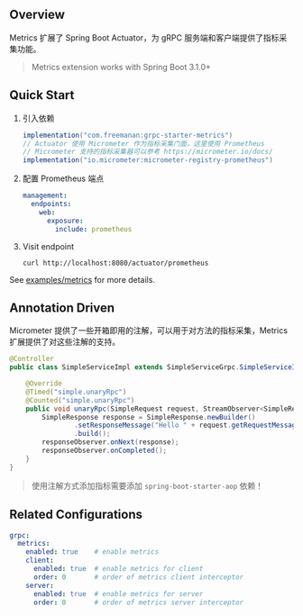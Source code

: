 ## Overview

Metrics 扩展了 Spring Boot Actuator，为 gRPC 服务端和客户端提供了指标采集功能。

> Metrics extension works with Spring Boot 3.1.0+

## Quick Start

1. 引入依赖

    ```groovy
    implementation("com.freemanan:grpc-starter-metrics")
    // Actuator 使用 Micrometer 作为指标采集门面，这里使用 Prometheus
    // Micrometer 支持的指标采集器可以参考 https://micrometer.io/docs/
    implementation("io.micrometer:micrometer-registry-prometheus")
    ```

2. 配置 Prometheus 端点

    ```yaml
    management:
      endpoints:
        web:
          exposure:
            include: prometheus
    ```

3. Visit endpoint

    ```shell
    curl http://localhost:8080/actuator/prometheus
    ```

See [examples/metrics](https://github.com/DanielLiu1123/grpc-starter/tree/main/examples/metrics) for more details.

## Annotation Driven

Micrometer 提供了一些开箱即用的注解，可以用于对方法的指标采集，Metrics 扩展提供了对这些注解的支持。

```java
@Controller
public class SimpleServiceImpl extends SimpleServiceGrpc.SimpleServiceImplBase {

    @Override
    @Timed("simple.unaryRpc")
    @Counted("simple.unaryRpc")
    public void unaryRpc(SimpleRequest request, StreamObserver<SimpleResponse> responseObserver) {
        SimpleResponse response = SimpleResponse.newBuilder()
                .setResponseMessage("Hello " + request.getRequestMessage())
                .build();
        responseObserver.onNext(response);
        responseObserver.onCompleted();
    }
}
```

> 使用注解方式添加指标需要添加 `spring-boot-starter-aop` 依赖！

## Related Configurations

```yaml
grpc:
  metrics:
    enabled: true    # enable metrics
    client:
      enabled: true  # enable metrics for client
      order: 0       # order of metrics client interceptor
    server:
      enabled: true  # enable metrics for server
      order: 0       # order of metrics server interceptor
```
